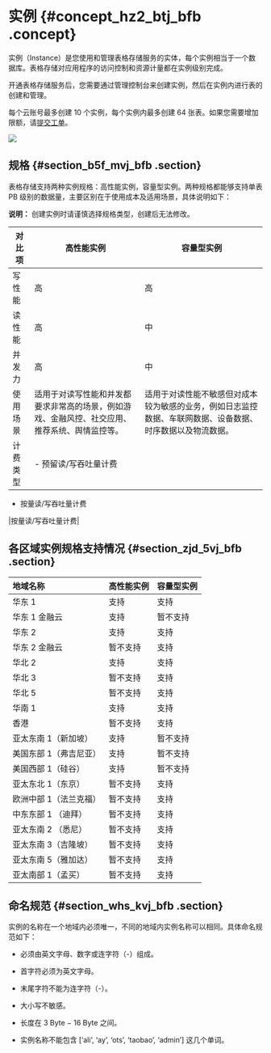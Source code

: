 # 实例 {#concept_hz2_btj_bfb .concept}

实例（Instance）是您使用和管理表格存储服务的实体，每个实例相当于一个数据库。表格存储对应用程序的访问控制和资源计量都在实例级别完成。

开通表格存储服务后，您需要通过管理控制台来创建实例，然后在实例内进行表的创建和管理。

每个云账号最多创建 10 个实例，每个实例内最多创建 64 张表。如果您需要增加限额，请[提交工单](https://workorder-intl.console.aliyun.com/#/ticket/createInd)。

![](http://static-aliyun-doc.oss-cn-hangzhou.aliyuncs.com/assets/img/20250/154440939011543_zh-CN.jpg)

## 规格 {#section_b5f_mvj_bfb .section}

表格存储支持两种实例规格：高性能实例，容量型实例。两种规格都能够支持单表 PB 级别的数据量，主要区别在于使用成本及适用场景，具体说明如下：

**说明：** 创建实例时请谨慎选择规格类型，创建后无法修改。

|对比项|高性能实例|容量型实例|
|---|-----|-----|
|写性能|高|高|
|读性能|高|中|
|并发力|高|中|
|使用场景|适用于对读写性能和并发都要求非常高的场景，例如游戏、金融风控、社交应用、推荐系统、舆情监控等。|适用于对读性能不敏感但对成本较为敏感的业务，例如日志监控数据、车联网数据、设备数据、时序数据以及物流数据。|
|计费类型| -   预留读/写吞吐量计费
-   按量读/写吞吐量计费

 |按量读/写吞吐量计费|

## 各区域实例规格支持情况 {#section_zjd_5vj_bfb .section}

|地域名称|高性能实例|容量型实例|
|:---|:----|:----|
|华东 1|支持|支持|
|华东 1 金融云|支持|暂不支持|
|华东 2|支持|支持|
|华东 2 金融云|暂不支持|支持|
|华北 2|支持|支持|
|华北 3|暂不支持|支持|
|华北 5|暂不支持|支持|
|华南 1|支持|支持|
|香港|暂不支持|支持|
|亚太东南 1（新加坡）|支持|暂不支持|
|美国东部 1（弗吉尼亚）|支持|暂不支持|
|美国西部 1（硅谷）|支持|暂不支持|
|亚太东北 1（东京）|暂不支持|支持|
|欧洲中部 1（法兰克福）|暂不支持|支持|
|中东东部 1 （迪拜）|暂不支持|支持|
|亚太东南 2 （悉尼）|暂不支持|支持|
|亚太东南 3（吉隆坡）|暂不支持|支持|
|亚太东南 5（雅加达）|暂不支持|支持|
|亚太南部 1（孟买）|暂不支持|支持|

## 命名规范 {#section_whs_kvj_bfb .section}

实例的名称在一个地域内必须唯一，不同的地域内实例名称可以相同。具体命名规范如下：

-   必须由英文字母、数字或连字符（-）组成。

-   首字符必须为英文字母。

-   末尾字符不能为连字符（-）。

-   大小写不敏感。

-   长度在 3 Byte − 16 Byte 之间。

-   实例名称不能包含 \[‘ali’, ‘ay’, ‘ots’, ‘taobao’, ‘admin’\] 这几个单词。


